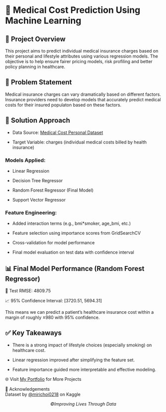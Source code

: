 # 🏥 Medical Cost Prediction Using Machine Learning
## 📌 Project Overview
This project aims to predict individual medical insurance charges based on their personal and lifestyle attributes using various regression models. The objective is to help ensure fairer pricing models, risk profiling and better policy planning in healthcare.

## 🎯 Problem Statement
Medical insurance charges can vary dramatically based on different factors. Insurance providers need to develop models that accurately predict medical costs for their insured populaton based on these factors.

## 🧠 Solution Approach  
* Data Source: [Medical Cost Personal Dataset](https://www.kaggle.com/datasets/mirichoi0218/insurance)

* Target Variable: charges (individual medical costs billed by health insurance)

### Models Applied:

* Linear Regression

* Decision Tree Regressor

* Random Forest Regressor (Final Model)

* Support Vector Regressor

### Feature Engineering:

* Added interaction terms (e.g., bmi*smoker, age_bmi, etc.)

* Feature selection using importance scores from GridSearchCV

* Cross-validation for model performance

* Final model evaluation on test data with confidence interval

## 📊 Final Model Performance (Random Forest Regressor)  
🧪 Test RMSE: 4809.75

📈 95% Confidence Interval: [3720.51, 5694.31]  

This means we can predict a patient’s healthcare insurance cost within a margin of roughly ±980 with 95% confidence.
 
## ✅ Key Takeaways
* There is a strong impact of lifestyle choices (especially smoking) on healthcare cost.

* Linear regression improved after simplifying the feature set.

* Feature importance guided more interpretable and effective modeling.

🌐 Visit [My Portfolio](https://www.datascienceportfol.io/VAdaye) for More Projects

🙌 Acknowledgements  
Dataset by [@mirichoi0218](https://www.kaggle.com/datasets/mirichoi0218) on Kaggle


<p align="center">
  <i>©️Improving Lives Through Data</i>
</p>
